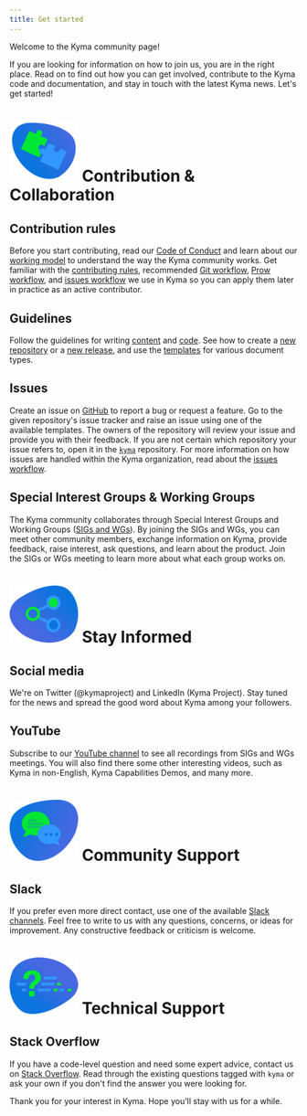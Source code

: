 ```yaml
---
title: Get started
---
```


Welcome to the Kyma community page!

If you are looking for information on how to join us, you are in the right place. Read on to find out how you can get involved, contribute to the Kyma code and documentation, and stay in touch with the latest Kyma news. Let's get started!

# <img src="assets/contribution-collaboration-icon.svg" width="120"> Contribution & Collaboration

## Contribution rules

Before you start contributing, read our [Code of Conduct](./contributing/01-code-of-conduct.md) and learn about our [working model](./governance/01-governance.md) to understand the way the Kyma community works. Get familiar with the [contributing rules](./contributing/02-contributing.md), recommended [Git workflow](./contributing/03-git-workflow.md), [Prow workflow](./contributing/04-prow-workflow.md), and [issues workflow](./governance/03-issues-workflow.md) we use in Kyma so you can apply them later in practice as an active contributor.

## Guidelines

Follow the guidelines for writing [content](./guidelines/content-guidelines) and [code](./guidelines/technical-guidelines). See how to create a [new repository](./guidelines/repository-guidelines) or a [new release](./guidelines/releases-guidelines), and use the [templates](./guidelines/templates/templates-type.md) for various document types.

## Issues

Create an issue on [GitHub](https://github.com/kyma-project) to report a bug or request a feature. Go to the given repository's issue tracker and raise an issue using one of the available templates. The owners of the repository will review your issue and provide you with their feedback. If you are not certain which repository your issue refers to, open it in the [`kyma`](https://github.com/kyma-project/kyma) repository. For more information on how issues are handled within the Kyma organization, read about the [issues workflow](governance/03-issues-workflow.md).

## Special Interest Groups & Working Groups

The Kyma community collaborates through Special Interest Groups and Working Groups ([SIGs and WGs](contributing/04-sig-and-wg.md)). By joining the SIGs and WGs, you can meet other community members, exchange information on Kyma, provide feedback, raise interest, ask questions, and learn about the product. Join the SIGs or WGs meeting to learn more about what each group works on.

# <img src="assets/stay-informed-icon.svg" width="120"> Stay Informed

## Social media

We're on Twitter (@kymaproject) and LinkedIn (Kyma Project). Stay tuned for the news and spread the good word about Kyma among your followers.

## YouTube

Subscribe to our [YouTube channel](https://www.youtube.com/channel/UC8Q8bBtYe9gQN-dQ-_L8JvQ) to see all recordings from  SIGs and WGs meetings. You will also find there some other interesting videos, such as Kyma in non-English, Kyma Capabilities Demos, and many more.

# <img src="assets/community-support-icon.svg" width="120"> Community Support

## Slack

If you prefer even more direct contact, use one of the available [Slack channels](http://slack.kyma-project.io/). Feel free to write to us with any questions, concerns, or ideas for improvement. Any constructive feedback or criticism is welcome.

# <img src="assets/technical-support-icon.svg" width="120"> Technical Support

## Stack Overflow

If you have a code-level question and need some expert advice, contact us on [Stack Overflow](https://stackoverflow.com/questions/tagged/kyma). Read through the existing questions tagged with `kyma` or ask your own if you don't find the answer you were looking for.

Thank you for your interest in Kyma. Hope you'll stay with us for a while.
